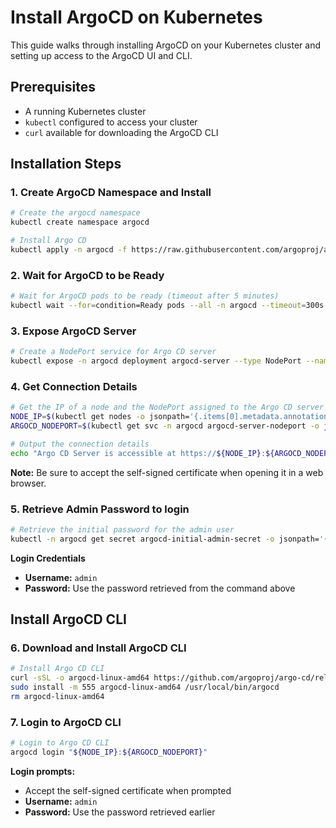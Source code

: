 # Install ArgoCD on Kubernetes

This guide walks through installing ArgoCD on your Kubernetes cluster and setting up access to the ArgoCD UI and CLI.

## Prerequisites
- A running Kubernetes cluster
- `kubectl` configured to access your cluster
- `curl` available for downloading the ArgoCD CLI

## Installation Steps

### 1. Create ArgoCD Namespace and Install
```bash
# Create the argocd namespace
kubectl create namespace argocd

# Install Argo CD
kubectl apply -n argocd -f https://raw.githubusercontent.com/argoproj/argo-cd/stable/manifests/install.yaml
```

### 2. Wait for ArgoCD to be Ready
```bash
# Wait for ArgoCD pods to be ready (timeout after 5 minutes)
kubectl wait --for=condition=Ready pods --all -n argocd --timeout=300s
```

### 3. Expose ArgoCD Server
```bash
# Create a NodePort service for Argo CD server
kubectl expose -n argocd deployment argocd-server --type NodePort --name argocd-server-nodeport
```

### 4. Get Connection Details
```bash
# Get the IP of a node and the NodePort assigned to the Argo CD server
NODE_IP=$(kubectl get nodes -o jsonpath='{.items[0].metadata.annotations.flannel\.alpha\.coreos\.com/public-ip}')
ARGOCD_NODEPORT=$(kubectl get svc -n argocd argocd-server-nodeport -o jsonpath='{.spec.ports[0].nodePort}')

# Output the connection details
echo "Argo CD Server is accessible at https://${NODE_IP}:${ARGOCD_NODEPORT}"
```

**Note:** Be sure to accept the self-signed certificate when opening it in a web browser.

### 5. Retrieve Admin Password to login
```bash
# Retrieve the initial password for the admin user
kubectl -n argocd get secret argocd-initial-admin-secret -o jsonpath='{.data.password}' | base64 -d; echo
```

**Login Credentials**
- **Username:** `admin`
- **Password:** Use the password retrieved from the command above

## Install ArgoCD CLI

### 6. Download and Install ArgoCD CLI
```bash
# Install Argo CD CLI
curl -sSL -o argocd-linux-amd64 https://github.com/argoproj/argo-cd/releases/latest/download/argocd-linux-amd64
sudo install -m 555 argocd-linux-amd64 /usr/local/bin/argocd
rm argocd-linux-amd64
```

### 7. Login to ArgoCD CLI
```bash
# Login to Argo CD CLI
argocd login "${NODE_IP}:${ARGOCD_NODEPORT}"
```

**Login prompts:**
- Accept the self-signed certificate when prompted
- **Username:** `admin`
- **Password:** Use the password retrieved earlier